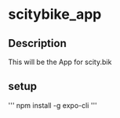 # scitybike_app

## Description

This will be the App for scity.bik

## setup

'''
npm install -g expo-cli
'''
